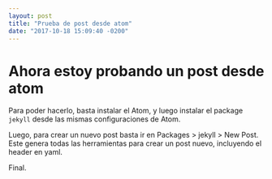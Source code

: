 ```yaml
---
layout: post
title: "Prueba de post desde atom"
date: "2017-10-18 15:09:40 -0200"
---
```


# Ahora estoy probando un post desde atom

Para poder hacerlo, basta instalar el Atom, y luego instalar el package `jekyll`
desde las mismas configuraciones de Atom.

Luego, para crear un nuevo post basta ir en Packages > jekyll > New Post.
Este genera todas las herramientas para crear un post nuevo, incluyendo el header en yaml.

Final.
